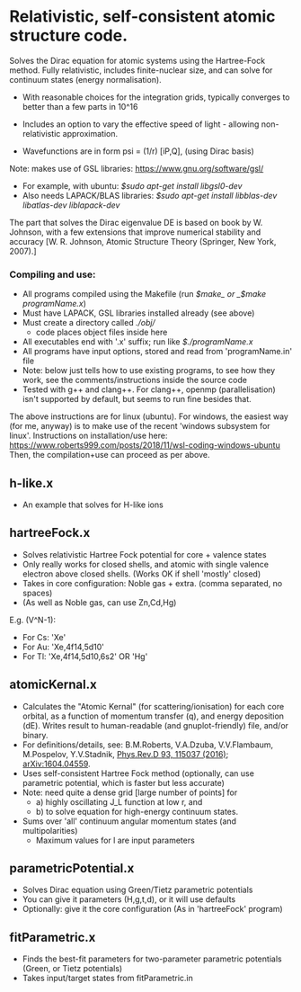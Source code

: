 # Relativistic, self-consistent atomic structure code.

Solves the Dirac equation for atomic systems using the Hartree-Fock method.
Fully relativistic, includes finite-nuclear size, and can
solve for continuum states (energy normalisation).

 * With reasonable choices for the integration grids, typically converges
to better than a few parts in 10^16

 * Includes an option to vary the effective speed of light -
allowing non-relativistic approximation.

 * Wavefunctions are in form psi = (1/r) [iP,Q], (using Dirac basis)

Note: makes use of GSL libraries: https://www.gnu.org/software/gsl/

 * For example, with ubuntu: _$sudo apt-get install libgsl0-dev_
 * Also needs LAPACK/BLAS libraries:
_$sudo apt-get install libblas-dev libatlas-dev liblapack-dev_

The part that solves the Dirac eigenvalue DE is based on book by W. Johnson,
with a few extensions that improve numerical stability and accuracy
 [W. R. Johnson, Atomic Structure Theory (Springer, New York, 2007).]

### Compiling and use:

 * All programs compiled using the Makefile
 (run _$make_ or _$make programName.x_)
 * Must have LAPACK, GSL libraries installed already (see above)
 * Must create a directory called _./obj/_
   * code places object files inside here
 * All executables end with '.x' suffix; run like _$./programName.x_
 * All programs have input options, stored and read from 'programName.in' file
 * Note: below just tells how to use existing programs, to see how they work,
 see the comments/instructions inside the source code
 * Tested with g++ and clang++. For clang++, openmp (parallelisation) isn't
  supported by default, but seems to run fine besides that.

The above instructions are for linux (ubuntu). For windows, the easiest way (for me, anyway) is to make use of the recent 'windows subsystem for linux'. Instructions on installation/use here: https://www.roberts999.com/posts/2018/11/wsl-coding-windows-ubuntu
Then, the compilation+use can proceed as per above.

## h-like.x

 * An example that solves for H-like ions

## hartreeFock.x

 * Solves relativistic Hartree Fock potential for core + valence states
 * Only really works for closed shells, and atomic with single valence electron above closed shells. (Works OK if shell 'mostly' closed)
 * Takes in core configuration: Noble gas + extra. (comma separated, no spaces)
 * (As well as Noble gas, can use Zn,Cd,Hg)

E.g. (V^N-1):
   * For Cs: 'Xe'
   * For Au: 'Xe,4f14,5d10'
   * For Tl: 'Xe,4f14,5d10,6s2' OR 'Hg'

## atomicKernal.x

 * Calculates the "Atomic Kernal" (for scattering/ionisation) for each core
 orbital, as a function of momentum transfer (q), and energy deposition (dE).
 Writes result to human-readable (and gnuplot-friendly) file, and/or binary.
 * For definitions/details, see: B.M.Roberts, V.A.Dzuba, V.V.Flambaum, M.Pospelov, Y.V.Stadnik,
 [Phys.Rev.D 93, 115037 (2016)](https://link.aps.org/doi/10.1103/PhysRevD.93.115037 "pay-walled");
 [arXiv:1604.04559](https://arxiv.org/abs/1604.04559 "free download").
 * Uses self-consistent Hartree Fock method
(optionally, can use parametric potential, which is faster but less accurate)
 * Note: need quite a dense grid [large number of points] for
   * a) highly oscillating J_L function at low r, and
   * b) to solve equation for high-energy continuum states.
 * Sums over 'all' continuum angular momentum states (and multipolarities)
   * Maximum values for l are input parameters

## parametricPotential.x

 * Solves Dirac equation using Green/Tietz parametric potentials
 * You can give it parameters (H,g,t,d), or it will use defaults
 * Optionally: give it the core configuration (As in 'hartreeFock' program)

## fitParametric.x

 * Finds the best-fit parameters for two-parameter parametric potentials
   (Green, or Tietz potentials)
 * Takes input/target states from fitParametric.in
